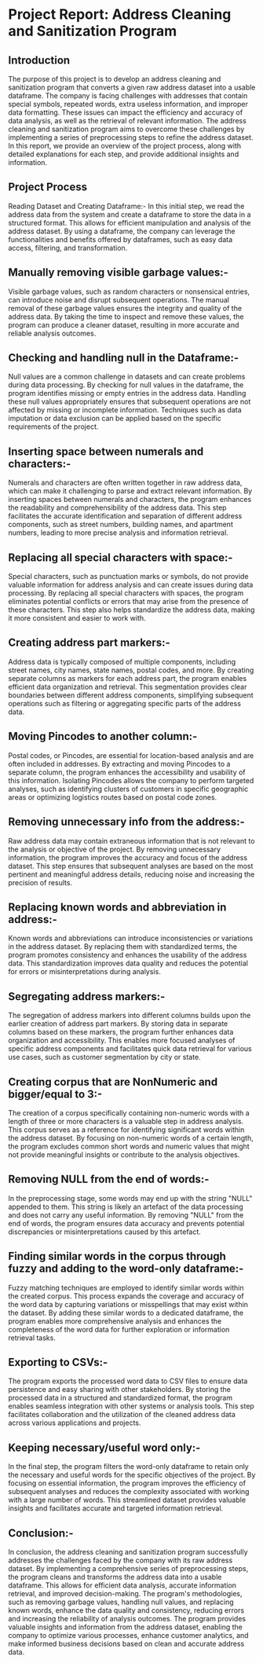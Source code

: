 
# Project Report: Address Cleaning and Sanitization Program

## Introduction
The purpose of this project is to develop an address cleaning and sanitization program that converts a given raw address dataset into a usable dataframe. The company is facing challenges with addresses that contain special symbols, repeated words, extra useless information, and improper data formatting. These issues can impact the efficiency and accuracy of data analysis, as well as the retrieval of relevant information. The address cleaning and sanitization program aims to overcome these challenges by implementing a series of preprocessing steps to refine the address dataset. In this report, we provide an overview of the project process, along with detailed explanations for each step, and provide additional insights and information.

## Project Process
Reading Dataset and Creating Dataframe:-
In this initial step, we read the address data from the system and create a dataframe to store the data in a structured format. This allows for efficient manipulation and analysis of the address dataset. By using a dataframe, the company can leverage the functionalities and benefits offered by dataframes, such as easy data access, filtering, and transformation.

## Manually removing visible garbage values:-
Visible garbage values, such as random characters or nonsensical entries, can introduce noise and disrupt subsequent operations. The manual removal of these garbage values ensures the integrity and quality of the address data. By taking the time to inspect and remove these values, the program can produce a cleaner dataset, resulting in more accurate and reliable analysis outcomes.

## Checking and handling null in the Dataframe:-
Null values are a common challenge in datasets and can create problems during data processing. By checking for null values in the dataframe, the program identifies missing or empty entries in the address data. Handling these null values appropriately ensures that subsequent operations are not affected by missing or incomplete information. Techniques such as data imputation or data exclusion can be applied based on the specific requirements of the project.


## Inserting space between numerals and characters:-
Numerals and characters are often written together in raw address data, which can make it challenging to parse and extract relevant information. By inserting spaces between numerals and characters, the program enhances the readability and comprehensibility of the address data. This step facilitates the accurate identification and separation of different address components, such as street numbers, building names, and apartment numbers, leading to more precise analysis and information retrieval.

## Replacing all special characters with space:-
Special characters, such as punctuation marks or symbols, do not provide valuable information for address analysis and can create issues during data processing. By replacing all special characters with spaces, the program eliminates potential conflicts or errors that may arise from the presence of these characters. This step also helps standardize the address data, making it more consistent and easier to work with.

## Creating address part markers:-
Address data is typically composed of multiple components, including street names, city names, state names, postal codes, and more. By creating separate columns as markers for each address part, the program enables efficient data organization and retrieval. This segmentation provides clear boundaries between different address components, simplifying subsequent operations such as filtering or aggregating specific parts of the address data.

## Moving Pincodes to another column:-
Postal codes, or Pincodes, are essential for location-based analysis and are often included in addresses. By extracting and moving Pincodes to a separate column, the program enhances the accessibility and usability of this information. Isolating Pincodes allows the company to perform targeted analyses, such as identifying clusters of customers in specific geographic areas or optimizing logistics routes based on postal code zones.

## Removing unnecessary info from the address:-
Raw address data may contain extraneous information that is not relevant to the analysis or objective of the project. By removing unnecessary information, the program improves the accuracy and focus of the address dataset. This step ensures that subsequent analyses are based on the most pertinent and meaningful address details, reducing noise and increasing the precision of results.

## Replacing known words and abbreviation in address:-
Known words and abbreviations can introduce inconsistencies or variations in the address dataset. By replacing them with standardized terms, the program promotes consistency and enhances the usability of the address data. This standardization improves data quality and reduces the potential for errors or misinterpretations during analysis.

## Segregating address markers:-
The segregation of address markers into different columns builds upon the earlier creation of address part markers. By storing data in separate columns based on these markers, the program further enhances data organization and accessibility. This enables more focused analyses of specific address components and facilitates quick data retrieval for various use cases, such as customer segmentation by city or state.

## Creating corpus that are NonNumeric and bigger/equal to 3:-
The creation of a corpus specifically containing non-numeric words with a length of three or more characters is a valuable step in address analysis. This corpus serves as a reference for identifying significant words within the address dataset. By focusing on non-numeric words of a certain length, the program excludes common short words and numeric values that might not provide meaningful insights or contribute to the analysis objectives.

## Removing NULL from the end of words:-
In the preprocessing stage, some words may end up with the string "NULL" appended to them. This string is likely an artefact of the data processing and does not carry any useful information. By removing "NULL" from the end of words, the program ensures data accuracy and prevents potential discrepancies or misinterpretations caused by this artefact.

## Finding similar words in the corpus through fuzzy and adding to the word-only dataframe:-
Fuzzy matching techniques are employed to identify similar words within the created corpus. This process expands the coverage and accuracy of the word data by capturing variations or misspellings that may exist within the dataset. By adding these similar words to a dedicated dataframe, the program enables more comprehensive analysis and enhances the completeness of the word data for further exploration or information retrieval tasks.

## Exporting to CSVs:-
The program exports the processed word data to CSV files to ensure data persistence and easy sharing with other stakeholders. By storing the processed data in a structured and standardized format, the program enables seamless integration with other systems or analysis tools. This step facilitates collaboration and the utilization of the cleaned address data across various applications and projects.

## Keeping necessary/useful word only:-
In the final step, the program filters the word-only dataframe to retain only the necessary and useful words for the specific objectives of the project. By focusing on essential information, the program improves the efficiency of subsequent analyses and reduces the complexity associated with working with a large number of words. This streamlined dataset provides valuable insights and facilitates accurate and targeted information retrieval.

## Conclusion:-
In conclusion, the address cleaning and sanitization program successfully addresses the challenges faced by the company with its raw address dataset. By implementing a comprehensive series of preprocessing steps, the program cleans and transforms the address data into a usable dataframe. This allows for efficient data analysis, accurate information retrieval, and improved decision-making. The program's methodologies, such as removing garbage values, handling null values, and replacing known words, enhance the data quality and consistency, reducing errors and increasing the reliability of analysis outcomes. The program provides valuable insights and information from the address dataset, enabling the company to optimize various processes, enhance customer analytics, and make informed business decisions based on clean and accurate address data.
